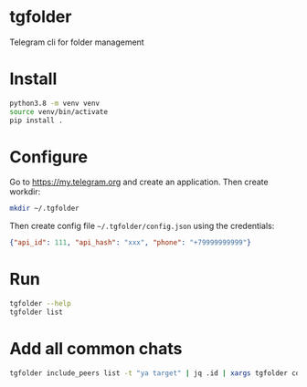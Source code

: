 # tgfolder
Telegram cli for folder management

# Install
```bash
python3.8 -m venv venv
source venv/bin/activate
pip install .
```

# Configure
Go to https://my.telegram.org and create an application. Then create workdir:
```bash
mkdir ~/.tgfolder
```
Then create config file `~/.tgfolder/config.json` using the credentials:
```json
{"api_id": 111, "api_hash": "xxx", "phone": "+79999999999"}
```

# Run
```bash
tgfolder --help
tgfolder list
```

# Add all common chats
```bash
tgfolder include_peers list -t "ya target" | jq .id | xargs tgfolder common_chat_list | jq .id | xargs tgfolder include_peers add -t ya
```
